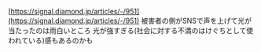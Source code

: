 
[https://signal.diamond.jp/articles/-/951](https://signal.diamond.jp/articles/-/951)
被害者の側がSNSで声を上げて光が当たったのは雨白いところ
光が強すぎる(社会に対する不満のはけぐちとして使われている)感もあるのかも
